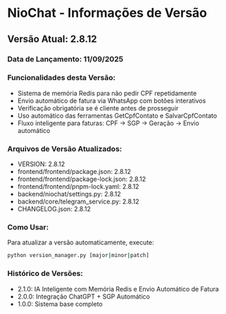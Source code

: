 # NioChat - Informações de Versão

## Versão Atual: 2.8.12

### Data de Lançamento: 11/09/2025

### Funcionalidades desta Versão:
- Sistema de memória Redis para não pedir CPF repetidamente
- Envio automático de fatura via WhatsApp com botões interativos
- Verificação obrigatória se é cliente antes de prosseguir
- Uso automático das ferramentas GetCpfContato e SalvarCpfContato
- Fluxo inteligente para faturas: CPF → SGP → Geração → Envio automático

### Arquivos de Versão Atualizados:
- VERSION: 2.8.12
- frontend/frontend/package.json: 2.8.12
- frontend/frontend/package-lock.json: 2.8.12
- frontend/frontend/pnpm-lock.yaml: 2.8.12
- backend/niochat/settings.py: 2.8.12
- backend/core/telegram_service.py: 2.8.12
- CHANGELOG.json: 2.8.12

### Como Usar:
Para atualizar a versão automaticamente, execute:
```bash
python version_manager.py [major|minor|patch]
```

### Histórico de Versões:
- 2.1.0: IA Inteligente com Memória Redis e Envio Automático de Fatura
- 2.0.0: Integração ChatGPT + SGP Automático
- 1.0.0: Sistema base completo
